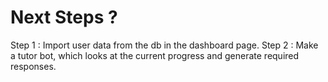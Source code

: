# Next Steps ?

Step 1 : Import user data from the db in the dashboard page.
Step 2 : Make a tutor bot, which looks at the current progress and generate required responses.